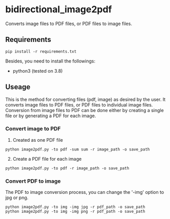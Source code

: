 # bidirectional_image2pdf
Converts image files to PDF files, or PDF files to image files.


## Requirements
```
pip install -r requirements.txt
```
Besides, you need to install the followings: 
* python3 (tested on 3.8)

## Useage
This is the method for converting files (pdf, image) as desired by the user.
It converts image files to PDF files, or PDF files to individual image files.
Conversion from image files to PDF can be done either by creating a single file or by generating a PDF for each image.

### Convert image to PDF

1. Created as one PDF file
```
python image2pdf.py -to pdf -sum sum -r image_path -o save_path
```
2. Create a PDF file for each image
```
python image2pdf.py -to pdf -r image_path -o save_path
```


### Convert PDF to image

The PDF to image conversion process, you can change the '-img' option to jpg or png.

```
python image2pdf.py -to img -img jpg -r pdf_path -o save_path
python image2pdf.py -to img -img png -r pdf_path -o save_path
```
